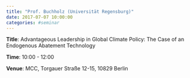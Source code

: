 ```yaml
---
title: "Prof. Buchholz (Universität Regensburg)"
date: 2017-07-07 10:00:00
categories: #seminar
---
```


**Title**: Advantageous Leadership in Global Climate Policy: The Case of an Endogenous Abatement Technology  

**Time**: 10:00 - 12:00  

**Venue**: MCC, Torgauer Straße 12-15, 10829 Berlin
